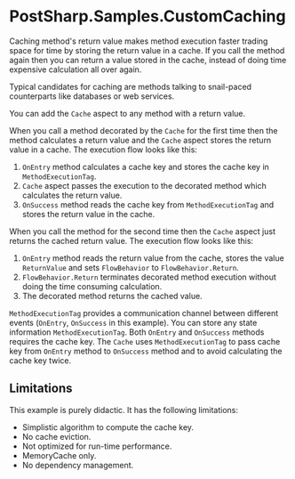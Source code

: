 # PostSharp.Samples.CustomCaching

Caching method's return value makes method execution faster trading space for time by storing the return value in a cache.
If you call the method again then you can return a value stored in the cache, instead of doing time expensive calculation
all over again.

Typical candidates for caching are methods talking to snail-paced counterparts like databases or web services.

You can add the `Cache` aspect to any method with a return value.

When you call a method decorated by the `Cache` for the first time then the method calculates a return value and the `Cache` aspect stores
the return value in a cache. The execution flow looks like this:

1) `OnEntry` method calculates a cache key and stores the cache key in `MethodExecutionTag`.
2) `Cache` aspect passes the execution to the decorated method which calculates the return value.
3) `OnSuccess` method reads the cache key from `MethodExecutionTag` and stores the return value in the cache. 

When you call the method for the second time then the `Cache` aspect just returns the cached return value. The execution flow looks like this:
1) `OnEntry` method reads the return value from the cache, stores the value `ReturnValue`
and sets `FlowBehavior` to `FlowBehavior.Return`.
2) `FlowBehavior.Return` terminates decorated method execution without doing the time consuming calculation.
3) The decorated method returns the cached value.  

`MethodExecutionTag` provides a communication channel between different events (`OnEntry`, `OnSuccess` in this example). You can store
any state information `MethodExecutionTag`. Both `OnEntry` and `OnSuccess` methods requires the cache key.  The `Cache` uses `MethodExecutionTag` to pass cache key from `OnEntry` method to `OnSuccess` method
and to avoid calculating the cache key twice.

## Limitations

This example is purely didactic. It has the following limitations:

* Simplistic algorithm to compute the cache key.
* No cache eviction.
* Not optimized for run-time performance.
* MemoryCache only.
* No dependency management.